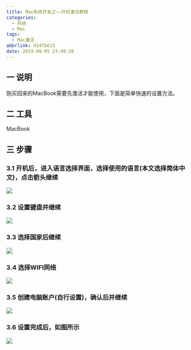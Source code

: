 ```yaml
---
title: Mac系统开发之——开机激活教程
categories:
  - 系统
  - Mac
tags:
  - Mac激活
abbrlink: d14fb615
date: 2019-08-05 23:49:28
---
```

## 一 说明

刚买回来的MacBook需要先激活才能使用，下面是简单快速的设置方法。

<!--more-->
## 二 工具

MacBook

## 三 步骤

### 3.1 开机后，进入语言选择界面，选择使用的语言(本文选择简体中文)，点击箭头继续

![][1]
### 3.2 设置键盘并继续
![][2]
### 3.3 选择国家后继续
![][3]
### 3.4 选择WIFI网络
![][4]
### 3.5 创建电脑账户(自行设置)，确认后并继续
![][5]
### 3.6 设置完成后，如图所示
![][6]




[1]: https://cdn.jsdelivr.net/gh/PGzxc/CDN/blog-image/mac-active-language.png
[2]: https://cdn.jsdelivr.net/gh/PGzxc/CDN/blog-image/mac-active-keyboard.png
[3]: https://cdn.jsdelivr.net/gh/PGzxc/CDN/blog-image/mac-active-country.png
[4]: https://cdn.jsdelivr.net/gh/PGzxc/CDN/blog-image/mac-active-network.png
[5]: https://cdn.jsdelivr.net/gh/PGzxc/CDN/blog-image/mac-active-account.png
[6]: https://cdn.jsdelivr.net/gh/PGzxc/CDN/blog-image/mac-active-finish.png

